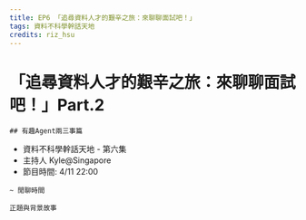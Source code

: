 ```yaml
---
title: EP6 「追尋資料人才的艱辛之旅：來聊聊面試吧！」 
tags: 資料不科學幹話天地
credits: riz_hsu
---
```


# 「追尋資料人才的艱辛之旅：來聊聊面試吧！」Part.2
    ## 有趣Agent兩三事篇

* 資料不科學幹話天地 - 第六集
* 主持人 Kyle@Singapore
* 節目時間: 4/11 22:00

```~ 閒聊時間``` 

```正題與背景故事```
